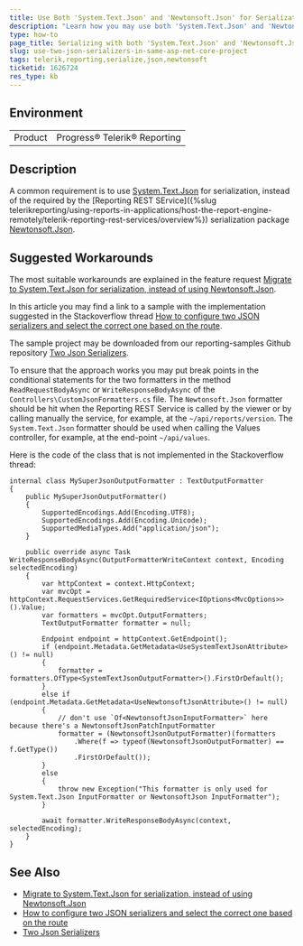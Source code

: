 ```yaml
---
title: Use Both 'System.Text.Json' and 'Newtonsoft.Json' for Serialization in ASP.NET Core
description: "Learn how you may use both 'System.Text.Json' and 'Newtonsoft.Json' for serialization in ASP.NET Core project with Telerik Reporting REST Service."
type: how-to
page_title: Serializing with both 'System.Text.Json' and 'Newtonsoft.Json' in the same ASP.NET Core project
slug: use-two-json-serializers-in-same-asp-net-core-project
tags: telerik,reporting,serialize,json,newtonsoft
ticketid: 1626724
res_type: kb
---
```


## Environment

<table>
	<tbody>
		<tr>
			<td>Product</td>
			<td>Progress® Telerik® Reporting</td>
		</tr>
	</tbody>
</table>

## Description

A common requirement is to use [System.Text.Json](https://learn.microsoft.com/en-us/dotnet/api/system.text.json?view=net-7.0) for serialization, instead of the required by the [Reporting REST SErvice]({%slug telerikreporting/using-reports-in-applications/host-the-report-engine-remotely/telerik-reporting-rest-services/overview%}) serialization package [Newtonsoft.Json](https://www.nuget.org/packages/Newtonsoft.Json/).

## Suggested Workarounds

The most suitable workarounds are explained in the feature request [Migrate to System.Text.Json for serialization, instead of using Newtonsoft.Json](https://feedback.telerik.com/reporting/1506593-migrate-to-system-text-json-for-serialization-instead-of-using-newtonsoft-json).

In this article you may find a link to a sample with the implementation suggested in the Stackoverflow thread [How to configure two JSON serializers and select the correct one based on the route](https://stackoverflow.com/questions/59650907/how-to-configure-two-json-serializers-and-select-the-correct-one-based-on-the-ro).

The sample project may be downloaded from our reporting-samples Github repository [Two Json Serializers](https://github.com/telerik/reporting-samples/tree/master/TwoJsonSerializers).

To ensure that the approach works you may put break points in the conditional statements for the two formatters in the method `ReadRequestBodyAsync` or `WriteResponseBodyAsync` of the `Controllers\CustomJsonFormatters.cs` file. The `Newtonsoft.Json` formatter should be hit when the Reporting REST Service is called by the viewer or by calling manually the service, for example, at the `~/api/reports/version`. The `System.Text.Json` formatter should be used when calling the Values controller, for example, at the end-point `~/api/values`.

Here is the code of the class that is not implemented in the Stackoverflow thread:

````CSharp
internal class MySuperJsonOutputFormatter : TextOutputFormatter
{
	public MySuperJsonOutputFormatter()
	{
		SupportedEncodings.Add(Encoding.UTF8);
		SupportedEncodings.Add(Encoding.Unicode);
		SupportedMediaTypes.Add("application/json");
	}

	public override async Task WriteResponseBodyAsync(OutputFormatterWriteContext context, Encoding selectedEncoding)
	{
		var httpContext = context.HttpContext;
		var mvcOpt = httpContext.RequestServices.GetRequiredService<IOptions<MvcOptions>>().Value;
		var formatters = mvcOpt.OutputFormatters;
		TextOutputFormatter formatter = null;

		Endpoint endpoint = httpContext.GetEndpoint();
		if (endpoint.Metadata.GetMetadata<UseSystemTextJsonAttribute>() != null)
		{
			formatter = formatters.OfType<SystemTextJsonOutputFormatter>().FirstOrDefault();
		}
		else if (endpoint.Metadata.GetMetadata<UseNewtonsoftJsonAttribute>() != null)
		{
			// don't use `Of<NewtonsoftJsonInputFormatter>` here because there's a NewtonsoftJsonPatchInputFormatter
			formatter = (NewtonsoftJsonOutputFormatter)(formatters
				.Where(f => typeof(NewtonsoftJsonOutputFormatter) == f.GetType())
				.FirstOrDefault());
		}
		else
		{
			throw new Exception("This formatter is only used for System.Text.Json InputFormatter or NewtonsoftJson InputFormatter");
		}

		await formatter.WriteResponseBodyAsync(context, selectedEncoding);
	}
}
````

## See Also

* [Migrate to System.Text.Json for serialization, instead of using Newtonsoft.Json](https://feedback.telerik.com/reporting/1506593-migrate-to-system-text-json-for-serialization-instead-of-using-newtonsoft-json)
* [How to configure two JSON serializers and select the correct one based on the route](https://stackoverflow.com/questions/59650907/how-to-configure-two-json-serializers-and-select-the-correct-one-based-on-the-ro)
* [Two Json Serializers](https://github.com/telerik/reporting-samples/tree/master/TwoJsonSerializers)
